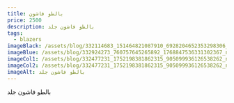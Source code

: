 ```yaml
---
title: بالطو فاشون
price: 2500
description: بالطو فاشون جلد
tags:
  - blazers
imageBlack: /assets/blog/332114683_151464821087910_6928204652353298306_n.jpg
imageBlue: /assets/blog/332924273_760757645265892_1768847536331302367_n.jpg
imageCol1: /assets/blog/332477231_1752198381862315_905099936126538262_n.jpg
imageCol2: /assets/blog/332477231_1752198381862315_905099936126538262_n.jpg
imageAlt: بالطو فاشون جلد
---
```

بالطو فاشون جلد